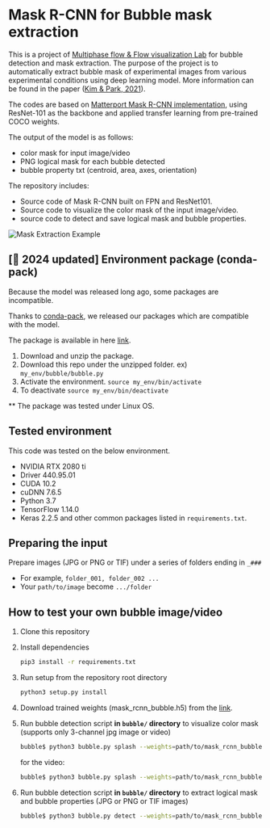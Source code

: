 # Mask R-CNN for Bubble mask extraction

This is a project of [Multiphase flow & Flow visualization Lab](https://mffv.snu.ac.kr/) for bubble detection and mask extraction. The purpose of the project is to automatically extract bubble mask of experimental images from various experimental conditions using deep learning model. More information can be found in the paper ([Kim & Park, 2021](https://www.nature.com/articles/s41598-021-88334-0)). 

The codes are based on [Matterport Mask R-CNN implementation](https://github.com/matterport/Mask_RCNN), using ResNet-101 as the backbone and applied transfer learning from pre-trained COCO weights. 

The output of the model is as follows:

- color mask for input image/video 
- PNG logical mask for each bubble detected
- bubble property txt (centroid, area, axes, orientation)

The repository includes:

- Source code of Mask R-CNN built on FPN and ResNet101.
- Source code to visualize the color mask of the input image/video.
- source code to detect and save logical mask and bubble properties.

![Mask Extraction Example](assets/sample.gif)


## [👣 2024 updated] Environment package (conda-pack)
Because the model was released long ago, some packages are incompatible.

Thanks to [conda-pack](https://conda.github.io/conda-pack/), we released our packages which are compatible with the model.

The package is available in here [link](https://drive.google.com/file/d/15rp_MNpDyCmpegIoHUrZq6170-qqWraP/view?usp=drive_link).

1. Download and unzip the package.
2. Download this repo under the unzipped folder. ex) `my_env/bubble/bubble.py`
3. Activate the environment. `source my_env/bin/activate`
4. To deactivate `source my_env/bin/deactivate`

** The package was tested under Linux OS.


## Tested environment
This code was tested on the below environment.

- NVIDIA RTX 2080 ti
- Driver 440.95.01
- CUDA 10.2
- cuDNN 7.6.5
- Python 3.7
- TensorFlow 1.14.0
- Keras 2.2.5 and other common packages listed in `requirements.txt`.


## Preparing the input
Prepare images (JPG or PNG or TIF) under a series of folders ending in `_###` 

- For example, `folder_001, folder_002 ...` 
- Your `path/to/image` become `.../folder`


## How to test your own bubble image/video
1. Clone this repository
1. Install dependencies
   ```bash
   pip3 install -r requirements.txt
   ```
1. Run setup from the repository root directory
    ```bash
    python3 setup.py install
    ``` 
1. Download trained weights (mask_rcnn_bubble.h5) from the [link](https://drive.google.com/file/d/1BSi4djQtR0QKYEp-nFGsGi0e6UVEx5ug/view?usp=sharing).

1. Run bubble detection script **in `bubble/` directory** to visualize color mask
   (supports only 3-channel jpg image or video)
    ```bash
    bubble$ python3 bubble.py splash --weights=path/to/mask_rcnn_bubble.h5 --image=path/to/image
    ```
    for the video:
    ```bash
    bubble$ python3 bubble.py splash --weights=path/to/mask_rcnn_bubble.h5 --video=path/to/video
    ```
    
1. Run bubble detection script **in `bubble/` directory** to extract logical mask and bubble properties
   (JPG or PNG or TIF images)
    ```bash
    bubble$ python3 bubble.py detect --weights=path/to/mask_rcnn_bubble.h5 --image=path/to/image --results=/path/to/results --folder_num_start=0 --folder_num=1 --confidence=0.5 to 0.99
    ```


